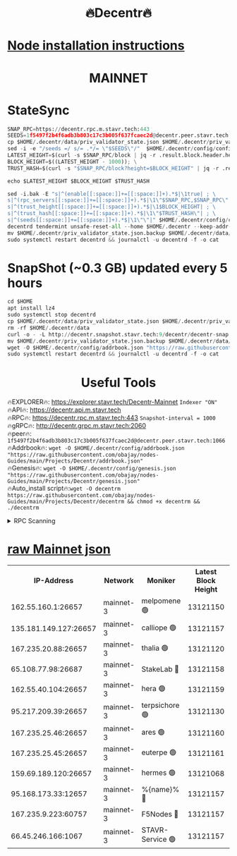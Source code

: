 <h1 align="center"> 🔥Decentr🔥</h1>

[Node installation instructions](https://github.com/obajay/nodes-Guides/tree/main/Projects/Decentr)
=
<h1 align="center"> MAINNET</h1>

# StateSync
```python
SNAP_RPC=https://decentr.rpc.m.stavr.tech:443
SEEDS=1f5497f2b4f6adb3b803c17c3b005f637fcaec2d@decentr.peer.stavr.tech:1066
cp $HOME/.decentr/data/priv_validator_state.json $HOME/.decentr/priv_validator_state.json.backup
sed -i -e "/seeds =/ s/= .*/= \"$SEEDS\"/"  $HOME/.decentr/config/config.toml
LATEST_HEIGHT=$(curl -s $SNAP_RPC/block | jq -r .result.block.header.height); \
BLOCK_HEIGHT=$((LATEST_HEIGHT - 1000)); \
TRUST_HASH=$(curl -s "$SNAP_RPC/block?height=$BLOCK_HEIGHT" | jq -r .result.block_id.hash)

echo $LATEST_HEIGHT $BLOCK_HEIGHT $TRUST_HASH

sed -i.bak -E "s|^(enable[[:space:]]+=[[:space:]]+).*$|\1true| ; \
s|^(rpc_servers[[:space:]]+=[[:space:]]+).*$|\1\"$SNAP_RPC,$SNAP_RPC\"| ; \
s|^(trust_height[[:space:]]+=[[:space:]]+).*$|\1$BLOCK_HEIGHT| ; \
s|^(trust_hash[[:space:]]+=[[:space:]]+).*$|\1\"$TRUST_HASH\"| ; \
s|^(seeds[[:space:]]+=[[:space:]]+).*$|\1\"\"|" $HOME/.decentr/config/config.toml
decentrd tendermint unsafe-reset-all --home $HOME/.decentr --keep-addr-book
mv $HOME/.decentr/priv_validator_state.json.backup $HOME/.decentr/data/priv_validator_state.json
sudo systemctl restart decentrd && journalctl -u decentrd -f -o cat
```
# SnapShot (~0.3 GB) updated every 5 hours
```python
cd $HOME
apt install lz4
sudo systemctl stop decentrd
cp $HOME/.decentr/data/priv_validator_state.json $HOME/.decentr/priv_validator_state.json.backup
rm -rf $HOME/.decentr/data
curl -o - -L http://decentr.snapshot.stavr.tech:9/decentr/decentr-snap.tar.lz4 | lz4 -c -d - | tar -x -C $HOME/.decentr --strip-components 2
mv $HOME/.decentr/priv_validator_state.json.backup $HOME/.decentr/data/priv_validator_state.json
wget -O $HOME/.decentr/config/addrbook.json "https://raw.githubusercontent.com/obajay/nodes-Guides/main/Projects/Decentr/addrbook.json"
sudo systemctl restart decentrd && journalctl -u decentrd -f -o cat
```

 <h1 align="center"> Useful Tools</h1>

🔥EXPLORER🔥:     https://explorer.stavr.tech/Decentr-Mainnet        `Indexer "ON"` \
🔥API🔥:          https://decentr.api.m.stavr.tech \
🔥RPC🔥:          https://decentr.rpc.m.stavr.tech:443              `Snapshot-interval = 1000` \
🔥gRPC🔥:         http://decentr.grpc.m.stavr.tech:2060 \
🔥peer🔥:         `1f5497f2b4f6adb3b803c17c3b005f637fcaec2d@decentr.peer.stavr.tech:1066` \
🔥Addrbook🔥:  `wget -O $HOME/.decentr/config/addrbook.json "https://raw.githubusercontent.com/obajay/nodes-Guides/main/Projects/Decentr/addrbook.json"` \
🔥Genesis🔥:  `wget -O $HOME/.decentr/config/genesis.json "https://raw.githubusercontent.com/obajay/nodes-Guides/main/Projects/Decentr/genesis.json"` \
🔥Auto_install script🔥:`wget -O decentrm https://raw.githubusercontent.com/obajay/nodes-Guides/main/Projects/Decentr/decentrm && chmod +x decentrm && ./decentrm`

<details>
<summary>RPC Scanning</summary>

<h2 align="center"> We scan nodes in real time every 4 hours. And we provide the final result of RPC endpoints.
We cannot influence the operation of these nodes in any way. </h2>


```python
If Voting Power is higher than 0 --> then the Node is a validator of the network and may be subject to attack and be a potential threat to the chain.
```
```python
We marked such validators with a red symbol
```

</details>

[raw Mainnet json](https://rpc-check.decentrm.stavr.tech/decentrm/rpc-decentrm-result.json)
=



<table><tr><th>IP-Address</th><th>Network</th><th>Moniker</th><th>Latest Block Height</th><th>Earliest Block Height</th><th>Catching Up</th><th>Tx Index</th><th>Voting Power</th><th>Scan Time</th></tr><tr><td>162.55.160.1:26657</td><td>mainnet-3</td><td>melpomene 🟢</td><td>13121150</td><td>1688950</td><td>False</td><td>on</td><td>0</td><td>2024-03-01T08:10:42.211519991UTC</td></tr><tr><td>135.181.149.127:26657</td><td>mainnet-3</td><td>calliope 🟢</td><td>13121157</td><td>1688950</td><td>False</td><td>on</td><td>0</td><td>2024-03-01T08:10:44.582678461UTC</td></tr><tr><td>167.235.20.88:26657</td><td>mainnet-3</td><td>thalia 🟢</td><td>13121120</td><td>1688950</td><td>False</td><td>on</td><td>0</td><td>2024-03-01T08:10:50.200778581UTC</td></tr><tr><td>65.108.77.98:26687</td><td>mainnet-3</td><td>StakeLab 🔴</td><td>13121158</td><td>1688950</td><td>False</td><td>on</td><td>5497374</td><td>2024-03-01T08:10:50.496335770UTC</td></tr><tr><td>162.55.40.104:26657</td><td>mainnet-3</td><td>hera 🟢</td><td>13121159</td><td>1688950</td><td>False</td><td>on</td><td>0</td><td>2024-03-01T08:10:57.322292226UTC</td></tr><tr><td>95.217.209.39:26657</td><td>mainnet-3</td><td>terpsichore 🟢</td><td>13121130</td><td>1688950</td><td>False</td><td>on</td><td>0</td><td>2024-03-01T08:11:01.697398093UTC</td></tr><tr><td>167.235.25.46:26657</td><td>mainnet-3</td><td>ares 🟢</td><td>13121160</td><td>1688950</td><td>False</td><td>on</td><td>0</td><td>2024-03-01T08:11:05.983160159UTC</td></tr><tr><td>167.235.25.45:26657</td><td>mainnet-3</td><td>euterpe 🟢</td><td>13121161</td><td>1688950</td><td>False</td><td>on</td><td>0</td><td>2024-03-01T08:11:10.493158596UTC</td></tr><tr><td>159.69.189.120:26657</td><td>mainnet-3</td><td>hermes 🟢</td><td>13121068</td><td>1688950</td><td>False</td><td>on</td><td>0</td><td>2024-03-01T08:11:12.756869871UTC</td></tr><tr><td>95.168.173.33:12657</td><td>mainnet-3</td><td>%{name}% 🔴</td><td>13121157</td><td>8964001</td><td>False</td><td>on</td><td>4277730</td><td>2024-03-01T08:10:45.618598151UTC</td></tr><tr><td>167.235.9.223:60757</td><td>mainnet-3</td><td>F5Nodes 🔴</td><td>13121157</td><td>12380001</td><td>False</td><td>off</td><td>562</td><td>2024-03-01T08:10:45.901148818UTC</td></tr><tr><td>66.45.246.166:1067</td><td>mainnet-3</td><td>STAVR-Service 🟢</td><td>13121157</td><td>13118001</td><td>False</td><td>on</td><td>0</td><td>2024-03-01T08:10:45.132012005UTC</td></tr></table>
